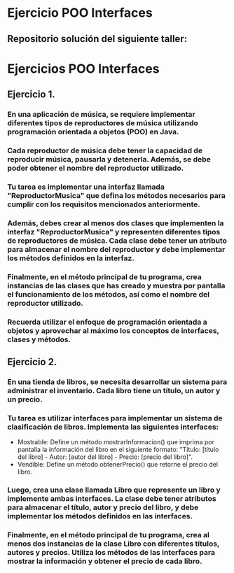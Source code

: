 # Ejercicio POO Interfaces
## Repositorio solución del siguiente taller:

# Ejercicios POO Interfaces

## Ejercicio 1.
### En una aplicación de música, se requiere implementar diferentes tipos de reproductores de música utilizando programación orientada a objetos (POO) en Java.
### Cada reproductor de música debe tener la capacidad de reproducir música, pausarla y detenerla. Además, se debe poder obtener el nombre del reproductor utilizado.
### Tu tarea es implementar una interfaz llamada "ReproductorMusica" que defina los métodos necesarios para cumplir con los requisitos mencionados anteriormente.
### Además, debes crear al menos dos clases que implementen la interfaz "ReproductorMusica" y representen diferentes tipos de reproductores de música. Cada clase debe tener un atributo para almacenar el nombre del reproductor y debe implementar los métodos definidos en la interfaz.
### Finalmente, en el método principal de tu programa, crea instancias de las clases que has creado y muestra por pantalla el funcionamiento de los métodos, así como el nombre del reproductor utilizado.
### Recuerda utilizar el enfoque de programación orientada a objetos y aprovechar al máximo los conceptos de interfaces, clases y métodos.

## Ejercicio 2.
### En una tienda de libros, se necesita desarrollar un sistema para administrar el inventario. Cada libro tiene un título, un autor y un precio.
### Tu tarea es utilizar interfaces para implementar un sistema de clasificación de libros. Implementa las siguientes interfaces:
* Mostrable: Define un método mostrarInformacion() que imprima por pantalla la información del libro en el siguiente formato: "Título: [título del libro] - Autor: [autor del libro] - Precio: [precio del libro]".
* Vendible: Define un método obtenerPrecio() que retorne el precio del libro.

### Luego, crea una clase llamada Libro que represente un libro y implemente ambas interfaces. La clase debe tener atributos para almacenar el título, autor y precio del libro, y debe implementar los métodos definidos en las interfaces.
### Finalmente, en el método principal de tu programa, crea al menos dos instancias de la clase Libro con diferentes títulos, autores y precios. Utiliza los métodos de las interfaces para mostrar la información y obtener el precio de cada libro.


